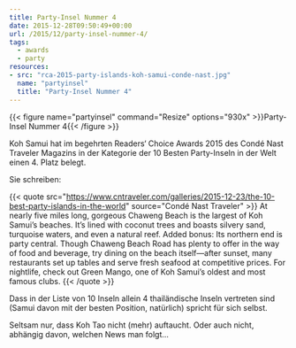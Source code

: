 ```yaml
---
title: Party-Insel Nummer 4
date: 2015-12-28T09:50:49+00:00
url: /2015/12/party-insel-nummer-4/
tags:
  - awards
  - party
resources:
- src: "rca-2015-party-islands-koh-samui-conde-nast.jpg"
  name: "partyinsel"
  title: "Party-Insel Nummer 4"
---
```


{{< figure name="partyinsel" command="Resize" options="930x" >}}Party-Insel Nummer 4{{< /figure >}}

Koh Samui hat im begehrten Readers‘ Choice Awards 2015 des Condé Nast Traveler Magazins in der Kategorie der 10 Besten Party-Inseln in der Welt einen 4. Platz belegt.

Sie schreiben:

{{< quote src="<https://www.cntraveler.com/galleries/2015-12-23/the-10-best-party-islands-in-the-world>" source="Condé Nast Traveler" >}}
At nearly five miles long, gorgeous Chaweng Beach is the largest of Koh Samui’s beaches. It’s lined with coconut trees and boasts silvery sand, turquoise waters, and even a natural reef. Added bonus: Its northern end is party central. Though Chaweng Beach Road has plenty to offer in the way of food and beverage, try dining on the beach itself—after sunset, many restaurants set up tables and serve fresh seafood at competitive prices. For nightlife, check out Green Mango, one of Koh Samui’s oldest and most famous clubs.
{{< /quote >}}

Dass in der Liste von 10 Inseln allein 4 thailändische Inseln vertreten sind (Samui davon mit der besten Position, natürlich) spricht für sich selbst.

Seltsam nur, dass Koh Tao nicht (mehr) auftaucht. Oder auch nicht, abhängig davon, welchen News man folgt...
